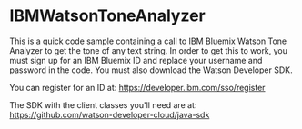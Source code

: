 # IBMWatsonToneAnalyzer

This is a quick code sample containing a call to IBM Bluemix Watson Tone Analyzer to get the tone of any text string.  In order to get this to work, you must sign up for an IBM Bluemix ID and replace your username and password in the code.  You must also download the Watson Developer SDK.

You can register for an ID at: https://developer.ibm.com/sso/register

The SDK with the client classes you'll need are at: https://github.com/watson-developer-cloud/java-sdk
